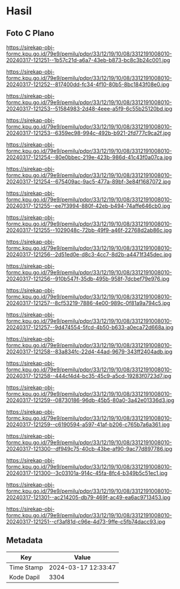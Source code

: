 # Hasil

## Foto C Plano

https://sirekap-obj-formc.kpu.go.id/79e9/pemilu/pdpr/33/12/19/10/08/3312191008010-20240317-121251--1b57c21d-a6a7-43eb-b873-bc8c3b24c001.jpg

https://sirekap-obj-formc.kpu.go.id/79e9/pemilu/pdpr/33/12/19/10/08/3312191008010-20240317-121252--817400dd-fc34-4f10-80b5-8bc1843f08e0.jpg

https://sirekap-obj-formc.kpu.go.id/79e9/pemilu/pdpr/33/12/19/10/08/3312191008010-20240317-121253--51584983-2d48-4eee-a5f9-6c55b25120bd.jpg

https://sirekap-obj-formc.kpu.go.id/79e9/pemilu/pdpr/33/12/19/10/08/3312191008010-20240317-121253--6359ec98-994c-492b-b921-2fd777c9ca2f.jpg

https://sirekap-obj-formc.kpu.go.id/79e9/pemilu/pdpr/33/12/19/10/08/3312191008010-20240317-121254--80e0bbec-219e-423b-986d-41c43f0a07ca.jpg

https://sirekap-obj-formc.kpu.go.id/79e9/pemilu/pdpr/33/12/19/10/08/3312191008010-20240317-121254--675409ac-9ac5-477a-89bf-3e84f1687072.jpg

https://sirekap-obj-formc.kpu.go.id/79e9/pemilu/pdpr/33/12/19/10/08/3312191008010-20240317-121255--ee7f3994-880f-42eb-b494-74affe646cb0.jpg

https://sirekap-obj-formc.kpu.go.id/79e9/pemilu/pdpr/33/12/19/10/08/3312191008010-20240317-121255--1029048c-72bb-49f9-a46f-22768d2ab86c.jpg

https://sirekap-obj-formc.kpu.go.id/79e9/pemilu/pdpr/33/12/19/10/08/3312191008010-20240317-121256--2d51ed0e-d8c3-4cc7-8d2b-a4471f345dec.jpg

https://sirekap-obj-formc.kpu.go.id/79e9/pemilu/pdpr/33/12/19/10/08/3312191008010-20240317-121256--910b547f-35db-495b-958f-7dcbef79e976.jpg

https://sirekap-obj-formc.kpu.go.id/79e9/pemilu/pdpr/33/12/19/10/08/3312191008010-20240317-121257--8cf53219-7886-4e00-989c-0f81a9a794c5.jpg

https://sirekap-obj-formc.kpu.go.id/79e9/pemilu/pdpr/33/12/19/10/08/3312191008010-20240317-121257--9d474554-5fcd-4b50-b633-a0eca72d668a.jpg

https://sirekap-obj-formc.kpu.go.id/79e9/pemilu/pdpr/33/12/19/10/08/3312191008010-20240317-121258--83a834fc-22d4-44ad-9679-343ff2404adb.jpg

https://sirekap-obj-formc.kpu.go.id/79e9/pemilu/pdpr/33/12/19/10/08/3312191008010-20240317-121258--444cf4d4-bc35-45c9-a5cd-19283f0723d7.jpg

https://sirekap-obj-formc.kpu.go.id/79e9/pemilu/pdpr/33/12/19/10/08/3312191008010-20240317-121259--08730186-96db-45b5-80a0-3a42e01336d3.jpg

https://sirekap-obj-formc.kpu.go.id/79e9/pemilu/pdpr/33/12/19/10/08/3312191008010-20240317-121259--c6190594-a597-41af-b206-c765b7a6a361.jpg

https://sirekap-obj-formc.kpu.go.id/79e9/pemilu/pdpr/33/12/19/10/08/3312191008010-20240317-121300--df949c75-40cb-43be-af90-9ac77d897786.jpg

https://sirekap-obj-formc.kpu.go.id/79e9/pemilu/pdpr/33/12/19/10/08/3312191008010-20240317-121300--3c03101a-914c-45fa-8fc4-b349b5c51ec1.jpg

https://sirekap-obj-formc.kpu.go.id/79e9/pemilu/pdpr/33/12/19/10/08/3312191008010-20240317-121301--ac214205-db79-469f-ac49-ea6ac9713453.jpg

https://sirekap-obj-formc.kpu.go.id/79e9/pemilu/pdpr/33/12/19/10/08/3312191008010-20240317-121251--cf3af81d-c96e-4d73-9ffe-c5fb74dacc93.jpg


## Metadata

| Key        | Value               |
| ---------- | ------------------- |
| Time Stamp | 2024-03-17 12:33:47 |
| Kode Dapil | 3304                |




